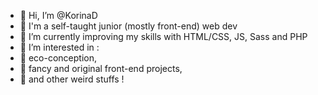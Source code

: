 - 👋 Hi, I’m @KorinaD
- 🐣 I'm a self-taught junior (mostly front-end) web dev
- 🌱 I’m currently improving my skills with HTML/CSS, JS, Sass and PHP
- 👀 I’m interested in :
- 🥦 eco-conception, 
- 🦄 fancy and original front-end projects, 
- 🦠 and other weird stuffs !
